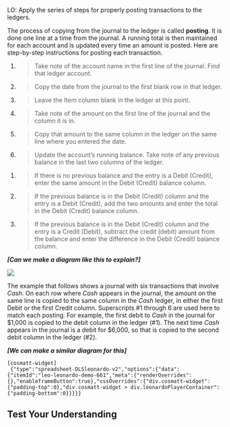 LO: Apply the series of steps for properly posting transactions to the ledgers.

The process of copying from the journal to the ledger is called **posting**. It is done one line at a time from the journal. A running total is then maintained for each account and is updated every time an amount is posted. Here are step-by-step instructions for posting each transaction.

1.  > Take note of the account name in the first line of the journal. Find that ledger account.

2.  > Copy the date from the journal to the first blank row in that ledger.

3.  > Leave the Item column blank in the ledger at this point.

4.  > Take note of the amount on the first line of the journal and the column it is in.

5.  > Copy that amount to the same column in the ledger on the same line where you entered the date.

6.  > Update the account’s running balance. Take note of any previous balance in the last two columns of the ledger.

<!-- end list -->

1.  > If there is no previous balance and the entry is a Debit (Credit), enter the same amount in the Debit (Credit) balance column.

2.  > If the previous balance is in the Debit (Credit) column and the entry is a Debit (Credit), add the two amounts and enter the total in the Debit (Credit) balance column.

3.  > If the previous balance is in the Debit (Credit) column and the entry is a Credit (Debit), subtract the credit (debit) amount from the balance and enter the difference in the Debit (Credit) balance column. 

***\[Can we make a diagram like this to explain?\]***

![](./Chapter_2_Recording_accounting_transactions/media/04_Process_of_posting_to_the_ledger_accounts/image2.tiff)

The example that follows shows a journal with six transactions that involve *Cash*. On each row where *Cash* appears in the journal, the amount on the same line is copied to the same column in the *Cash* ledger, in either the first Debit or the first Credit column. Superscripts \#1 through 6 are used here to match each posting. For example, the first debit to *Cash* in the journal for $1,000 is copied to the debit column in the ledger (\#1). The next time *Cash* appears in the journal is a debit for $6,000, so that is copied to the second debit column in the ledger (\#2). 

***\[We can make a similar diagram for this\]***

```
[cosmatt-widget]
 {"type":"spreadsheet-DLSleonardo-v2","options":{"data":{"itemId":"leo-leonardo-demo-661","meta":{"renderOverrides":{},"enableframeButton":true},"cssOverrides":{"div.cosmatt-widget":{"padding-top":0},"div.cosmatt-widget > div.leonardoPlayerContainer":{"padding-bottom":0}}}}} 
```

## Test Your Understanding 

